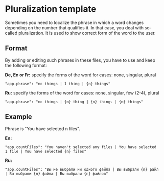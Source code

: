 # Pluralization template

Sometimes you need to localize the phrase in which a word changes depending on the number that qualifies it. In that case, you deal with so-called pluralization. It is used to show correct form of the word to the user.

## Format

By adding or editing such phrases in these files, you have to use and keep the following format:

**De, En or Fr:** specify the forms of the word for cases: none, singular, plural

```
"app.phrase": "no things | 1 thing | {n} things"
```

**Ru:** specify the forms of the word for cases: none, singular, few (2-4), plural

```
"app.phrase": "no things | {n} thing | {n} things | {n} things"
```

## Example

Phrase is "You have selected n files".

**En:** 
```
"app.countFiles": "You haven't selected any files | You have selected 1 file | You have selected {n} files"
```

**Ru:**
```
"app.countFiles": "Вы не выбрали ни одного файла | Вы выбрали {n} файл | Вы выбрали {n} файла | Вы выбрали {n} файлов"
```